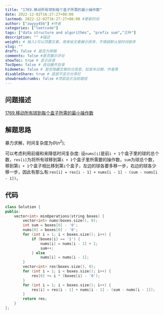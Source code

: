 ```yaml
---
title: "1769.移动所有球到每个盒子所需的最小操作数"
date: 2022-12-02T16:27:27+08:00
lastmod: 2022-12-02T16:27:27+08:00 #更新时间
author: ["zwyyy456"] #作者
categories: ["leetcode"]
tags: ["data structure and algorithms", "prefix sum","三叶"]
description: "" #描述
weight: # 输入1可以顶置文章，用来给文章展示排序，不填就默认按时间排序
slug: ""
draft: false # 是否为草稿
comments: false #是否展示评论
showToc: true # 显示目录
TocOpen: false # 自动展开目录
hidemeta: false # 是否隐藏文章的元信息，如发布日期、作者等
disableShare: true # 底部不显示分享栏
showbreadcrumbs: false #顶部显示当前路径
---
```

## 问题描述
[1769.移动所有球到每个盒子所需的最小操作数](https://leetcode.cn/problems/minimum-number-of-operations-to-move-all-balls-to-each-box/)

## 解题思路
暴力求解，时间复杂度为$\Theta(n^2)$;

可以考虑利用前缀和来降低时间复杂度:
设`nums[i]`是前`i + 1`个盒子里的球的总个数，`res[i]`为将所有球移到第`i + 1`个盒子里所需要的操作数，`sum`为球总个数，移到第`i + 1`个盒子相比移到第`i`个盒子，左边的球各要多移一步，右边的球各少移一步，因此有那么有:`res[i] = res[i - 1] + nums[i - 1] - (sum - nums[i - 1])`，

## 代码
```cpp
class Solution {
public:
    vector<int> minOperations(string boxes) {
        vector<int> nums(boxes.size(), 0);
        int sum = boxes[0] - '0';
        nums[0] = boxes[0] - '0';
        for (int i = 1; i < boxes.size(); i++) {
            if (boxes[i] == '1') {
                nums[i] = nums[i - 1] + 1;
                sum++;
            } else
                nums[i] = nums[i - 1];
        }
        vector<int> res(boxes.size(), 0);
        for (int i = 1; i < boxes.size(); i++) {
            res[0] += i * (boxes[i] - '0');
        }
        for (int i = 1; i < boxes.size(); i++) {
            res[i] = res[i - 1] + nums[i - 1] - (sum - nums[i - 1]);
        }
        return res;
    }
};
```

